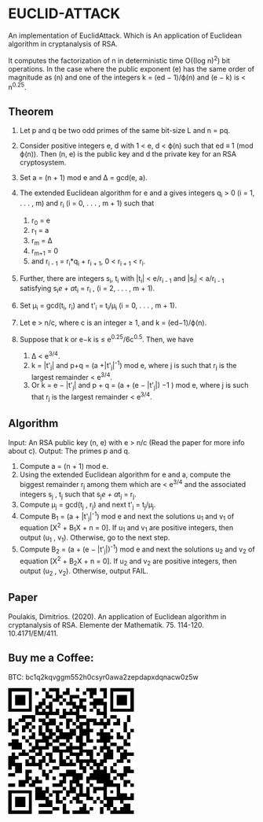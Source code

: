 # EUCLID-ATTACK
An implementation of EuclidAttack. Which is An application of Euclidean algorithm in cryptanalysis of RSA.

It computes the factorization of n in deterministic time O((log n)<sup>2</sup>) bit operations. In the case where the public exponent (e) has the same order of magnitude as (n) and one of the integers k = (ed − 1)/&#981;(n) and (e − k) is < n<sup>0.25</sup>. 

## Theorem 
1. Let p and q be two odd primes of the same bit-size L and n = pq.
2. Consider positive integers e, d with 1 < e, d < &#981;(n) such that ed &#8801; 1 (mod &#981;(n)). Then (n, e) is the public key and d the private key for an RSA cryptosystem.
3. Set a = (n + 1) mod e and &#916; = gcd(e, a).
4. The extended Euclidean algorithm for e and a gives integers q<sub>i</sub> > 0 (i = 1, . . . , m) and r<sub>i</sub> (i = 0, . . . , m + 1) such that
    1. r<sub>0</sub> = e
    2. r<sub>1</sub> = a
    3. r<sub>m</sub> = &#916;
    4. r<sub>m+1</sub> = 0
    5. and r<sub>i - 1</sub> = r<sub>i</sub>*q<sub>i</sub> + r<sub>i + 1</sub>, 0 < r<sub>i + 1</sub> < r<sub>i</sub>.
5. Further, there are integers s<sub>i</sub>, t<sub>i</sub> with |t<sub>i</sub>| < e/r<sub>i - 1</sub> and |s<sub>i</sub>| < a/r<sub>i - 1</sub> satisfying
      s<sub>i</sub>*e + a*t<sub>i</sub> = r<sub>i</sub> , (i = 2, . . . , m + 1). 
6. Set &#956;<sub>i</sub> = gcd(t<sub>i</sub>, r<sub>i</sub>) and t'<sub>i</sub> = t<sub>i</sub>/&#956;<sub>i</sub> (i = 0, . . . , m + 1).

7. Let e > n/c, where c is an integer &#8805; 1, and k = (ed−1)/&#981;(n). 
8. Suppose that k or e−k is ≤ e<sup>0.25</sup>/6c<sup>0.5</sup>. Then, we have
    1. &#916; < e<sup>3/4</sup>.
    2. k = |t'<sub>j</sub>| and p+q = (a +|t'<sub>j</sub>|<sup>-1</sup>) mod e, where j is such that r<sub>j</sub> is the largest remainder < e<sup>3/4</sup>.
    3. Or k = e − |t'<sub>j</sub>| and p + q = (a + (e − |t'<sub>j</sub>|) −1 ) mod e, where j is such that r<sub>j</sub> is the largest remainder < e<sup>3/4</sup>.

## Algorithm 
Input: An RSA public key (n, e) with e > n/c (Read the paper for more info about c). 
Output: The primes p and q.
1. Compute a = (n + 1) mod e.
2. Using the extended Euclidean algorithm for e and a, compute the biggest remainder r<sub>j</sub> among them which are < e<sup>3/4</sup> and the associated integers s<sub>j</sub> , t<sub>j</sub> such that s<sub>j</sub>*e + a*t<sub>j</sub> = r<sub>j</sub>.
3. Compute &#956;<sub>j</sub> = gcd(t<sub>j</sub> , r<sub>j</sub>) and next t'<sub>j</sub> = t<sub>j</sub>/&#956;<sub>j</sub>.
4. Compute B<sub>1</sub> = (a + |t'<sub>j</sub>|<sup>-1</sup>) mod e and next the solutions u<sub>1</sub> and v<sub>1</sub> of equation [X<sup>2</sup> + B<sub>1</sub>X + n = 0]. If u<sub>1</sub> and v<sub>1</sub> are positive integers, then output (u<sub>1</sub> , v<sub>1</sub>). Otherwise, go to the next step.
5. Compute B<sub>2</sub> = (a + (e − |t'<sub>j</sub>|)<sup>-1</sup>) mod e and next the solutions u<sub>2</sub> and v<sub>2</sub> of equation [X<sup>2</sup> + B<sub>2</sub>X + n = 0]. If u<sub>2</sub> and v<sub>2</sub> are positive integers, then output (u<sub>2</sub> , v<sub>2</sub>). Otherwise, output FAIL.

## Paper
Poulakis, Dimitrios. (2020). An application of Euclidean algorithm in cryptanalysis of RSA. Elemente der Mathematik. 75. 114-120. 10.4171/EM/411. 

## Buy me a Coffee: 
BTC: bc1q2kqvggm552h0csyr0awa2zepdapxdqnacw0z5w

![BTC](https://raw.githubusercontent.com/lcsig/API-Hooking/refs/heads/master/img/btc.png)
